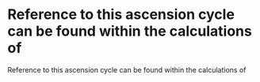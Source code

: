 # Reference to this ascension cycle can be found within the calculations of

Reference to this ascension cycle can be found within the calculations of
